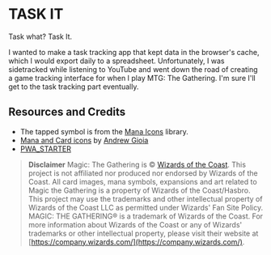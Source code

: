 # TASK IT

Task what? Task It.

I wanted to make a task tracking app that kept data in the browser's cache, which I would export daily to a spreadsheet. Unfortunately, I was sidetracked while listening to YouTube and went down the road of creating a game tracking interface for when I play MTG: The Gathering. I'm sure I'll get to the task tracking part eventually.

## Resources and Credits

- The tapped symbol is from the [Mana Icons](https://mana.andrewgioia.com/icons.html) library.
- [Mana and Card icons](https://mana.andrewgioia.com/icons.html) by [Andrew Gioia](https://andrewgioia.com)
- [PWA_STARTER](PWA_STARTER.md)

> **Disclaimer** Magic: The Gathering is © [Wizards of the Coast](https://company.wizards.com/en). This project is not affiliated nor produced nor endorsed by Wizards of the Coast.
All card images, mana symbols, expansions and art related to Magic the Gathering is a property of Wizards of the Coast/Hasbro.
This project may use the trademarks and other intellectual property of Wizards of the Coast LLC as permitted under Wizards' Fan Site Policy. MAGIC: THE GATHERING® is a trademark of Wizards of the Coast. For more information about Wizards of the Coast or any of Wizards' trademarks or other intellectual property, please visit their website at [https://company.wizards.com/](https://company.wizards.com/).
